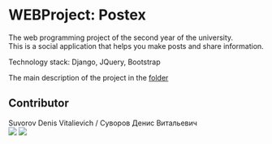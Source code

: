 # WEBProject: Postex  
The web programming project of the second year of the university.  
This is a social application that helps you make posts and share information.

Technology stack: Django, JQuery, Bootstrap  

The main description of the project in the [folder](https://github.com/Erkobrax/djangoProject/tree/master/Docs/ExplanatoryNote)
## Contributor
Suvorov Denis Vitalievich / Суворов Денис Витальевич  
![](https://img.shields.io/badge/VK-denissvvv-green)
![](https://img.shields.io/badge/mail-erkobraxx%40gmail.com-blue)  
